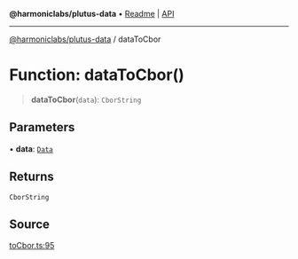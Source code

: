 **@harmoniclabs/plutus-data** • [Readme](../README.md) \| [API](../globals.md)

***

[@harmoniclabs/plutus-data](../README.md) / dataToCbor

# Function: dataToCbor()

> **dataToCbor**(`data`): `CborString`

## Parameters

• **data**: [`Data`](../type-aliases/Data.md)

## Returns

`CborString`

## Source

[toCbor.ts:95](https://github.com/HarmonicLabs/plutus-data/blob/911664c/src/toCbor.ts#L95)
